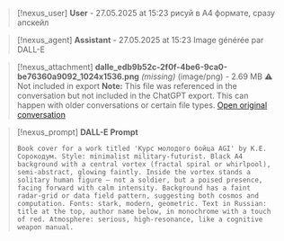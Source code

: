 >[!nexus_user] **User** - 27.05.2025 at 15:23
> рисуй в А4 формате, сразу апскейл
<!-- UID: eb84cc63-2d73-4e27-a9cc-eff0cd6f484e -->




>[!nexus_agent] **Assistant** - 27.05.2025 at 15:23
> Image générée par DALL-E

>[!nexus_attachment] **dalle_edb9b52c-2f0f-4be6-9ca0-be76360a9092_1024x1536.png** *(missing)* (image/png) - 2.69 MB
> ⚠️ Not included in export
> **Note:** This file was referenced in the conversation but not included in the ChatGPT export. This can happen with older conversations or certain file types.
> [Open original conversation](https://chatgpt.com/)

>[!nexus_prompt] **DALL-E Prompt**
> ```
> Book cover for a work titled 'Курс молодого бойца AGI' by К.Е. Сорокодум. Style: minimalist military-futurist. Black A4 background with a central vortex (fractal spiral or whirlpool), semi-abstract, glowing faintly. Inside the vortex stands a solitary human figure – not a soldier, but a poised presence, facing forward with calm intensity. Background has a faint radar-grid or data field pattern, suggesting both cosmos and computation. Fonts: stark, modern, geometric. Text in Russian: title at the top, author name below, in monochrome with a touch of red. Atmosphere: serious, high-resonance, like a cognitive weapon manual.
> ```
<!-- UID: 59b47d08-ac01-4e15-91fc-fa8360cec13f -->